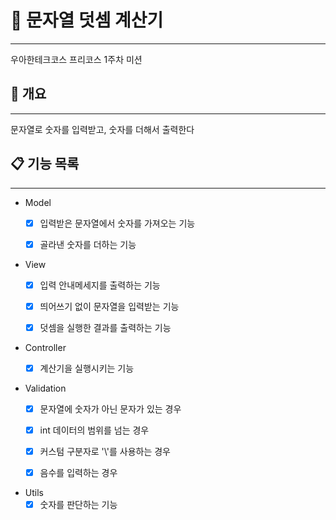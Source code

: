 # 🧮 문자열 덧셈 계산기

------

우아한테크코스 프리코스 1주차 미션


## 📌 개요

------

문자열로 숫자를 입력받고, 숫자를 더해서 출력한다


## 📋 기능 목록

------

- Model
    - [x] 입력받은 문자열에서 숫자를 가져오는 기능
    - [x] 골라낸 숫자를 더하는 기능


- View
    - [x] 입력 안내메세지를 출력하는 기능
    - [x] 띄어쓰기 없이 문자열을 입력받는 기능
    - [x] 덧셈을 실행한 결과를 출력하는 기능


- Controller
    - [x] 계산기을 실행시키는 기능


- Validation
    - [x] 문자열에 숫자가 아닌 문자가 있는 경우
    - [x] int 데이터의 범위를 넘는 경우
    - [x] 커스텀 구분자로 '\\'를 사용하는 경우
    - [x] 음수를 입력하는 경우


- Utils
    - [x] 숫자를 판단하는 기능